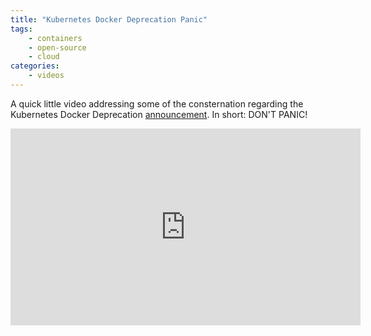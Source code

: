 ```yaml
---
title: "Kubernetes Docker Deprecation Panic"
tags:
    - containers
    - open-source
    - cloud
categories:
    - videos
---
```


A quick little video addressing some of the consternation regarding the Kubernetes Docker Deprecation [announcement](https://kubernetes.io/blog/2020/12/02/dockershim-faq/).  In short: DON'T PANIC!

<iframe width="560" height="315" src="https://www.youtube.com/embed/PsxZX52-L6U" frameborder="0" allow="accelerometer; autoplay; clipboard-write; encrypted-media; gyroscope; picture-in-picture" allowfullscreen></iframe>